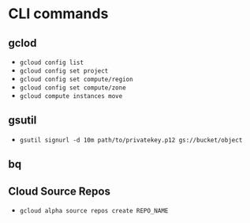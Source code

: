 # CLI commands

## gclod

- `gcloud config list`
- `gcloud config set project`
- `gcloud config set compute/region`
- `gcloud config set compute/zone`
- `gcloud compute instances move`

## gsutil

- `gsutil signurl -d 10m path/to/privatekey.p12 gs://bucket/object`

## bq

## Cloud Source Repos

- `gcloud alpha source repos create REPO_NAME`
